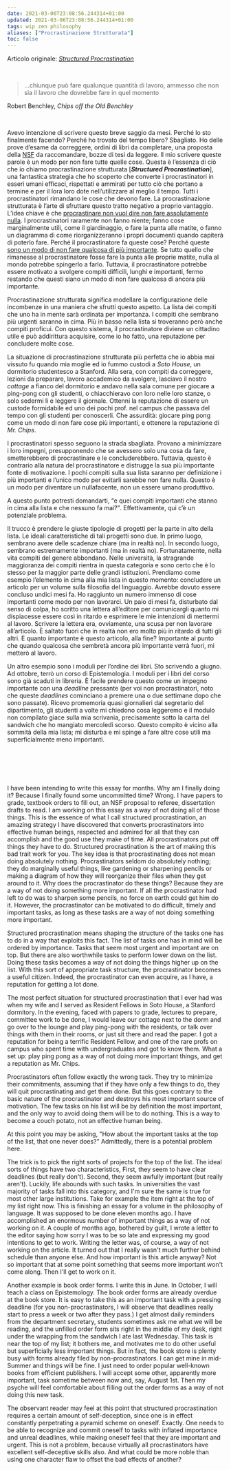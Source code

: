 ```yaml
---
date: 2021-03-06T23:08:56.244314+01:00
updated: 2021-03-06T23:08:56.244314+01:00
tags: wip zen philosophy
aliases: ["Procrastinazione Strutturata"]
toc: false
---
```

Articolo originale: <cite><a href="http://structuredprocrastination.com" rel="noopener noreferrer" target="_blank" title="Structured Procrastination">Structured Procrastination</a> </cite>

<br>

> …chiunque può fare qualunque quantità di lavoro, ammesso che non sia il lavoro che dovrebbe fare in quel momento

<p class="cite">Robert Benchley, <cite>Chips off the Old Benchley</cite></p>

<br>

Avevo intenzione di scrivere questo breve saggio da mesi. Perché lo sto finalmente facendo? Perché ho trovato del tempo libero? Sbagliato. Ho delle prove d’esame da correggere, ordini di libri da completare, una proposta della [NSF](https://it.wikipedia.org/wiki/National_Science_Foundation "National Science Foundation") da raccomandare, bozze di tesi da leggere. Il mio scrivere queste parole è un modo per non fare tutte quelle cose. Questa è l’essenza di ciò che io chiamo procrastinazione strutturata \[***Structured Procrastination***\], una fantastica strategia che ho scoperto che converte i procrastinatori in esseri umani efficaci, rispettati e ammirati per tutto ciò che portano a termine e per il lora loro dote nell’utilizzare al meglio il tempo. Tutti i procrastinatori rimandano le cose che devono fare. La procrastinazione strutturata è l’arte di sfruttare questo tratto negativo a proprio vantaggio. L’idea chiave è che <u>procrastinare non vuol dire non fare assolutamente nulla</u>. I procrastinatori raramente non fanno niente; fanno cose marginalmente utili, come il giardinaggio, o fare la punta alle matite, o fanno un diagramma di come riorganizzeranno i propri documenti quando capiterà di poterlo fare. Perché il procrastinatore fa queste cose? Perché queste <u>sono un modo di non fare qualcosa di più importante</u>. Se tutto quello che rimanesse al procrastinatore fosse fare la punta alle proprie matite, nulla al mondo potrebbe spingerlo a farlo. Tuttavia, il procrastinatore potrebbe essere motivato a svolgere compiti difficili, lunghi e importanti, fermo restando che questi siano un modo di non fare qualcosa di ancora più importante.

Procrastinazione strutturata significa modellare la configurazione delle incombenze in una maniera che sfrutti questo aspetto. La lista dei compiti che uno ha in mente sarà ordinata per importanza. I compiti che sembrano più urgenti saranno in cima. Più in basso nella lista si troveranno però anche compiti proficui. Con questo sistema, il procrastinatore diviene un cittadino utile e può addirittura acquisire, come io ho fatto, una reputazione per concludere molte cose.

La situazione di procrastinazione strutturata più perfetta che io abbia mai vissuto fu quando mia moglie ed io fummo custodi a *Soto House*, un dormitorio studentesco a Stanford. Alla sera, con compiti da correggere, lezioni da preparare, lavoro accademico da svolgere, lasciavo il nostro *cottage* a fianco del dormitorio e andavo nella sala comune per giocare a ping-pong con gli studenti, o chiacchieravo con loro nelle loro stanze, o solo sedermi lì e leggere il giornale. Ottenni la reputazione di essere un custode formidabile ed uno dei pochi prof. nel campus che passava del tempo con gli studenti per conoscerli. Che assurdità: giocare ping pong come un modo di non fare cose più importanti, e ottenere la reputazione di *Mr. Chips*.

I procrastinatori spesso seguono la strada sbagliata. Provano a minimizzare i loro impegni, presupponendo che se avessero solo una cosa da fare, smetterebbero di procrastinare e le concluderebbero. Tuttavia, questo è contrario alla natura del procrastinatore e distrugge la sua più importante fonte di motivazione. I pochi compiti sulla sua lista saranno per definizione i più importanti e l’unico modo per evitarli sarebbe non fare nulla. Questo è un modo per diventare un nullafacente, non un essere umano produttivo.

A questo punto potresti domandarti, <q>e quei compiti importanti che stanno in cima alla lista e che nessuno fa mai?</q>. Effettivamente, qui c’è un potenziale problema.

Il trucco è prendere le giuste tipologie di progetti per la parte in alto della lista. Le ideali caratteristiche di tali progetti sono due. In primo luogo, sembrano avere delle scadenze chiare (ma in realtà no). In secondo luogo, sembrano estremamente importanti (ma in realtà no). Fortunatamente, nella vita compiti del genere abbondano. Nelle università, la stragrande maggioranza dei compiti rientra in questa categoria e sono certo che è lo stesso per la maggior parte delle grandi istituzioni. Prendiamo come esempio l’elemento in cima alla mia lista in questo momento: concludere un articolo per un volume sulla filosofia del linguaggio. Avrebbe dovuto essere concluso undici mesi fa. Ho raggiunto un numero immenso di cose importanti come modo per non lavorarci. Un paio di mesi fa, disturbato dal senso di colpa, ho scritto una lettera all’editore per comunicargli quanto mi dispiacesse essere così in ritardo e esprimere le mie intenzioni di mettermi al lavoro. Scrivere la lettera era, ovviamente, una scusa per non lavorare all’articolo. È saltato fuori che in realtà non ero molto più in ritardo di tutti gli altri. E quanto importante è questo articolo, alla fine? Importante al punto che quando qualcosa che sembretà ancora più importante verrà fuori, mi metterò al lavoro.

Un altro esempio sono i moduli per l’ordine dei libri. Sto scrivendo a giugno. Ad ottobre, terrò un corso di Epistemologia. I moduli per i libri del corso sono già scaduti in libreria. È facile prendere questo come un impegno importante con una *deadline* pressante (per voi non procrastinatori, noto che queste *deadlines* cominciano a premere una o due settimane dopo che sono passate). Ricevo promemoria quasi giornalieri dal segretario del dipartimento, gli studenti a volte mi chiedono cosa leggeremo e il modulo non compilato giace sulla mia scrivania, precisamente sotto la carta del sandwich che ho mangiato mercoledì scorso. Questo compito è vicino alla sommità della mia lista; mi disturba e mi spinge a fare altre cose utili ma superficialmente meno importanti.

<br>
<br>
<br>
<br>

I have been intending to write this essay for months. Why am I finally doing it? Because I finally found some uncommitted time? Wrong. I have papers to grade, textbook orders to fill out, an NSF proposal to referee, dissertation drafts to read. I am working on this essay as a way of not doing all of those things. This is the essence of what I call structured procrastination, an amazing strategy I have discovered that converts procrastinators into effective human beings, respected and admired for all that they can accomplish and the good use they make of time. All procrastinators put off things they have to do. Structured procrastination is the art of making this bad trait work for you. The key idea is that procrastinating does not mean doing absolutely nothing. Procrastinators seldom do absolutely nothing; they do marginally useful things, like gardening or sharpening pencils or making a diagram of how they will reorganize their files when they get around to it. Why does the procrastinator do these things? Because they are a way of not doing something more important. If all the procrastinator had left to do was to sharpen some pencils, no force on earth could get him do it. However, the procrastinator can be motivated to do difficult, timely and important tasks, as long as these tasks are a way of not doing something more important.

Structured procrastination means shaping the structure of the tasks one has to do in a way that exploits this fact. The list of tasks one has in mind will be ordered by importance. Tasks that seem most urgent and important are on top. But there are also worthwhile tasks to perform lower down on the list. Doing these tasks becomes a way of not doing the things higher up on the list. With this sort of appropriate task structure, the procrastinator becomes a useful citizen. Indeed, the procrastinator can even acquire, as I have, a reputation for getting a lot done.

The most perfect situation for structured procrastination that I ever had was when my wife and I served as Resident Fellows in Soto House, a Stanford dormitory. In the evening, faced with papers to grade, lectures to prepare, committee work to be done, I would leave our cottage next to the dorm and go over to the lounge and play ping-pong with the residents, or talk over things with them in their rooms, or just sit there and read the paper. I got a reputation for being a terrific Resident Fellow, and one of the rare profs on campus who spent time with undergraduates and got to know them. What a set up: play ping pong as a way of not doing more important things, and get a reputation as Mr. Chips.

Procrastinators often follow exactly the wrong tack. They try to minimize their commitments, assuming that if they have only a few things to do, they will quit procrastinating and get them done. But this goes contrary to the basic nature of the procrastinator and destroys his most important source of motivation. The few tasks on his list will be by definition the most important, and the only way to avoid doing them will be to do nothing. This is a way to become a couch potato, not an effective human being.

At this point you may be asking, "How about the important tasks at the top of the list, that one never does?" Admittedly, there is a potential problem here.

The trick is to pick the right sorts of projects for the top of the list. The ideal sorts of things have two characteristics, First, they seem to have clear deadlines (but really don't). Second, they seem awfully important (but really aren't). Luckily, life abounds with such tasks. In universities the vast majority of tasks fall into this category, and I'm sure the same is true for most other large institutions. Take for example the item right at the top of my list right now. This is finishing an essay for a volume in the philosophy of language. It was supposed to be done eleven months ago. I have accomplished an enormous number of important things as a way of not working on it. A couple of months ago, bothered by guilt, I wrote a letter to the editor saying how sorry I was to be so late and expressing my good intentions to get to work. Writing the letter was, of course, a way of not working on the article. It turned out that I really wasn't much further behind schedule than anyone else. And how important is this article anyway? Not so important that at some point something that seems more important won't come along. Then I'll get to work on it.

Another example is book order forms. I write this in June. In October, I will teach a class on Epistemology. The book order forms are already overdue at the book store. It is easy to take this as an important task with a pressing deadline (for you non-procrastinators, I will observe that deadlines really start to press a week or two after they pass.) I get almost daily reminders from the department secretary, students sometimes ask me what we will be reading, and the unfilled order form sits right in the middle of my desk, right under the wrapping from the sandwich I ate last Wednesday. This task is near the top of my list; it bothers me, and motivates me to do other useful but superficially less important things. But in fact, the book store is plenty busy with forms already filed by non-procrastinators. I can get mine in mid-Summer and things will be fine. I just need to order popular well-known books from efficient publishers. I will accept some other, apparently more important, task sometime between now and, say, August 1st. Then my psyche will feel comfortable about filling out the order forms as a way of not doing this new task.

The observant reader may feel at this point that structured procrastination requires a certain amount of self-deception, since one is in effect constantly perpetrating a pyramid scheme on oneself. Exactly. One needs to be able to recognize and commit oneself to tasks with inflated importance and unreal deadlines, while making oneself feel that they are important and urgent. This is not a problem, because virtually all procrastinators have excellent self-deceptive skills also. And what could be more noble than using one character flaw to offset the bad effects of another?